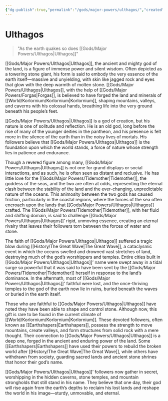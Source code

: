 ```yaml
---
{"dg-publish":true,"permalink":"/gods/major-powers/ulthagos/","created":"2025-02-23T22:36:29.096-07:00"}
---
```


# Ulthagos
> "As the earth quakes so does [[Gods/Major Powers/Ulthagos\|Ulthagos]]" 

[[Gods/Major Powers/Ulthagos\|Ulthagos]], the ancient and mighty god of the land, is a figure of immense power and silent wisdom. Often depicted as a towering stone giant, his form is said to embody the very essence of the earth itself—massive and unyielding, with skin like jagged rock and eyes that glow with the deep warmth of molten stone. [[Gods/Major Powers/Ulthagos\|Ulthagos]], with the help of [[Gods/Major Powers/Forgas\|Forgas]], is believed to have forged the land and minerals of [[World/Korlornium/Korlornium\|Korlornium]], shaping mountains, valleys, and caverns with his colossal hands, breathing life into the very ground beneath his people’s feet.

[[Gods/Major Powers/Ulthagos\|Ulthagos]] is a god of creation, but his nature is one of solitude and reflection. He is an old god, long before the rise of many of the younger deities in the pantheon, and his presence is felt more in the silence of the earth than in the noisy lives of mortals. His followers believe that [[Gods/Major Powers/Ulthagos\|Ulthagos]] is the foundation upon which the world stands, a force of nature whose strength lies in patience and endurance.

Though a revered figure among many, [[Gods/Major Powers/Ulthagos\|Ulthagos]] is not one for grand displays or social interactions, and as such, he is often seen as distant and reclusive. He has little love for the [[Gods/Major Powers/Tidemother\|Tidemother]], the goddess of the seas, and the two are often at odds, representing the eternal clash between the stability of the land and the ever-changing, unpredictable nature of the oceans. This animosity between the two gods has caused friction, particularly in the coastal regions, where the forces of the sea often encroach upon the lands that [[Gods/Major Powers/Ulthagos\|Ulthagos]] crafted. The [[Gods/Major Powers/Tidemother\|Tidemother]], with her fluid and shifting domain, is said to challenge [[Gods/Major Powers/Ulthagos\|Ulthagos]]’ rigid, unmoving essence, creating an eternal rivalry that leaves their followers torn between the forces of water and stone.

The faith of [[Gods/Major Powers/Ulthagos\|Ulthagos]] suffered a tragic blow during [[History/The Great Wave\|The Great Wave]], a cataclysmic event in which the oceans swelled and drowned vast stretches of land, destroying much of the god’s worshippers and temples. Entire cities built in [[Gods/Major Powers/Ulthagos\|Ulthagos]]’ name were swept away in a tidal surge so powerful that it was said to have been sent by the [[Gods/Major Powers/Tidemother\|Tidemother]] herself in response to the land’s dominance. In the aftermath, most of [[Gods/Major Powers/Ulthagos\|Ulthagos]]' faithful were lost, and the once-thriving temples to the god of the earth now lie in ruins, buried beneath the waves or buried in the earth itself.

Those who are faithful to [[Gods/Major Powers/Ulthagos\|Ulthagos]] have noted they have been able to shape and control stone. Although now, this gift is rare to be found in the current climate of [[World/Korlornium/Korlornium\|Korlornium]]. These devoted followers, often known as [[Earthshapers\|Earthshapers]], possess the strength to move mountains, create valleys, and form structures from solid rock with a mere thought. Their connection to [[Gods/Major Powers/Ulthagos\|Ulthagos]] is a deep one, forged in the ancient and enduring power of the land. Some [[Earthshapers\|Earthshapers]] have used their powers to rebuild the broken world after [[History/The Great Wave\|The Great Wave]], while others have withdrawn from society, guarding sacred lands and ancient stone shrines that honor their god’s name.

[[Gods/Major Powers/Ulthagos\|Ulthagos]]’ followers now gather in secret, worshipping in the hidden caverns, stone temples, and mountain strongholds that still stand in his name. They believe that one day, their god will rise again from the earth’s depths to reclaim his lost lands and reshape the world in his image—sturdy, unmovable, and eternal.